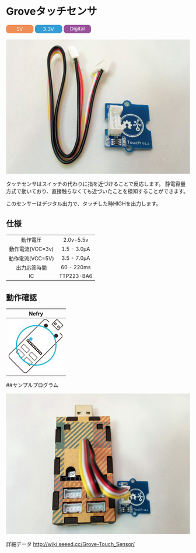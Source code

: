 # Groveタッチセンサ

![5v](../../img/ic/5v.png) ![3.3v](../../img/ic/3.3v.png) ![digital](../../img/ic/digital.png)


![Touch Senser](groveimg/grovetouch.jpg)


タッチセンサはスイッチの代わりに指を近づけることで反応します。
静電容量方式で動いており、直接触らなくても近づいたことを検知することができます。

このセンサーはデジタル出力で、タッチした時HIGHを出力します。


## 仕様

|||
|:--:|:--:|
|動作電圧|2.0v-5.5v|
|動作電流(VCC=3v)|1.5 - 3.0μA|
|動作電流(VCC=5V)|3.5 - 7.0μA|
|出力応答時間|60 - 220ms|
|IC|TTP223-BA6|

## 動作確認

|Nefry|
|:---:|
|![NefryOK](../../img/ic/nefry-ok.png)|

##サンプルプログラム

![Nefry Touch Senser](groveimg/nefrytouch.jpg)

<script src="http://gist-it.appspot.com/github/Nefry-Community/Arduino/blob/master/libraries/Nefry/examples/Nefry_Digital_IN_OUT/Nefry_Digital_IN_OUT.ino">
</script>

詳細データ 
http://wiki.seeed.cc/Grove-Touch_Sensor/
